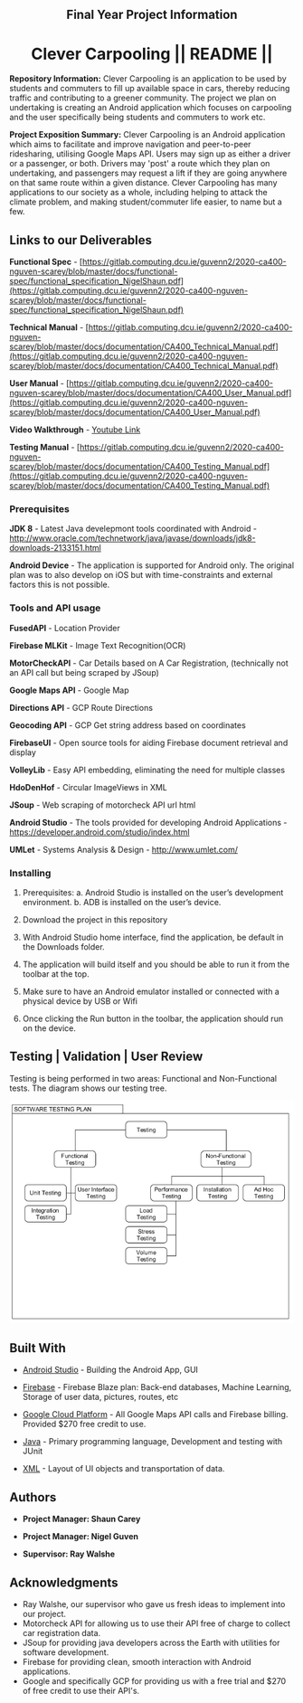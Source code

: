 <div align="center">

## Final Year Project Information
  
# Clever Carpooling || README ||

</div>

**Repository Information:**
Clever Carpooling is an application to be used by students and commuters to fill up available space in cars, thereby reducing traffic and contributing to a greener community. The project we plan on undertaking is creating an Android application which focuses on carpooling and the user specifically being students and commuters to work etc.

**Project Exposition Summary:**
Clever Carpooling is an Android application which aims to facilitate and improve navigation and peer-to-peer ridesharing, utilising Google Maps API. Users may sign up as either a driver or a passenger, or both. Drivers may 'post' a route which they plan on undertaking, and passengers may request a lift if they are going anywhere on that same route within a given distance. Clever Carpooling has many applications to our society as a whole, including helping to attack the climate problem, and making student/commuter life easier, to name but a few.

## Links to our Deliverables

**Functional Spec**     - [https://gitlab.computing.dcu.ie/guvenn2/2020-ca400-nguven-scarey/blob/master/docs/functional-spec/functional_specification_NigelShaun.pdf](https://gitlab.computing.dcu.ie/guvenn2/2020-ca400-nguven-scarey/blob/master/docs/functional-spec/functional_specification_NigelShaun.pdf)
                    
**Technical Manual**    - [https://gitlab.computing.dcu.ie/guvenn2/2020-ca400-nguven-scarey/blob/master/docs/documentation/CA400_Technical_Manual.pdf](https://gitlab.computing.dcu.ie/guvenn2/2020-ca400-nguven-scarey/blob/master/docs/documentation/CA400_Technical_Manual.pdf)

**User Manual**         - [https://gitlab.computing.dcu.ie/guvenn2/2020-ca400-nguven-scarey/blob/master/docs/documentation/CA400_User_Manual.pdf](https://gitlab.computing.dcu.ie/guvenn2/2020-ca400-nguven-scarey/blob/master/docs/documentation/CA400_User_Manual.pdf)

**Video Walkthrough**   - [Youtube Link](https://www.youtube.com/watch?v=VEZHKLOzXYo)

**Testing Manual**      - [https://gitlab.computing.dcu.ie/guvenn2/2020-ca400-nguven-scarey/blob/master/docs/documentation/CA400_Testing_Manual.pdf](https://gitlab.computing.dcu.ie/guvenn2/2020-ca400-nguven-scarey/blob/master/docs/documentation/CA400_Testing_Manual.pdf)

### Prerequisites

**JDK 8**           - Latest Java develepmont tools coordinated with Android    - http://www.oracle.com/technetwork/java/javase/downloads/jdk8-downloads-2133151.html

**Android Device**  - The application is supported for Android only. The original plan was to also develop on iOS but with time-constraints and external factors this is not possible.

### Tools and API usage

**FusedAPI**        - Location Provider

**Firebase MLKit**  - Image Text Recognition(OCR)

**MotorCheckAPI**   - Car Details based on A Car Registration, (technically not an API call but being scraped by JSoup)

**Google Maps API** - Google Map

**Directions API**  - GCP Route Directions

**Geocoding API**   - GCP Get string address based on coordinates

**FirebaseUI**      - Open source tools for aiding Firebase document retrieval and display

**VolleyLib**       - Easy API embedding, eliminating the need for multiple classes

**HdoDenHof**       - Circular ImageViews in XML

**JSoup**           - Web scraping of motorcheck API url html

**Android Studio**  - The tools provided for developing Android Applications    - https://developer.android.com/studio/index.html

**UMLet**           - Systems Analysis & Design                                 - http://www.umlet.com/

### Installing

1.	Prerequisites:
    a.	Android Studio is installed on the user’s development environment.
    b.	ADB is installed on the user’s device.

2. Download the project in this repository
3. With Android Studio home interface, find the application, be default in the Downloads folder.
4. The application will build itself and you should be able to run it from the toolbar at the top. 
5. Make sure to have an Android emulator installed or connected with a physical device by USB or Wifi
6. Once clicking the Run button in the toolbar, the application should run on the device.


## Testing | Validation | User Review

Testing is being performed in two areas: Functional and Non-Functional tests. The diagram shows our testing tree.

![](final_year_project/res/SSADM/testingplan_PNG.png)


## Built With

* [Android Studio](https://developer.android.com/studio/index.html) - Building the Android App, GUI

* [Firebase](https://firebase.google.com/) - Firebase Blaze plan: Back-end databases, Machine Learning, Storage of user data, pictures, routes, etc

* [Google Cloud Platform](https://cloud.google.com/) - All Google Maps API calls and Firebase billing. Provided $270 free credit to use.

* [Java](https://www.java.com/en/) - Primary programming language, Development and testing with JUnit

* [XML](https://en.wikipedia.org/wiki/XML) - Layout of UI objects and transportation of data.


## Authors

* **Project Manager: Shaun Carey** 

* **Project Manager: Nigel Guven** 

* **Supervisor: Ray Walshe** 

## Acknowledgments

* Ray Walshe, our supervisor who gave us fresh ideas to implement into our project.
* Motorcheck API for allowing us to use their API free of charge to collect car registration data.
* JSoup for providing java developers across the Earth with utilities for software development.
* Firebase for providing clean, smooth interaction with Android applications.
* Google and specifically GCP for providing us with a free trial and $270 of free credit to use their API's.
